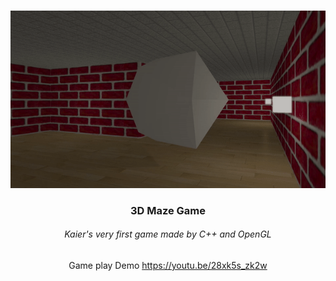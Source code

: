 <br>
<div align="center">
  
![1](1.gif)

<h3>3D Maze Game</h3>

<h6 padding="-30px">Kaier's very first game made by C++ and OpenGL</h6>
  
  
Game play Demo https://youtu.be/28xk5s_zk2w
  </div>


